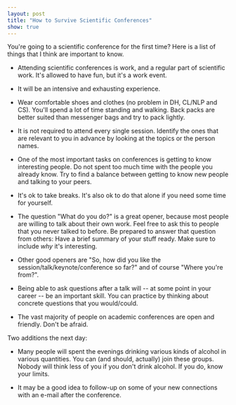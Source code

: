 ```yaml
---
layout: post
title: "How to Survive Scientific Conferences"
show: true
---
```


You're going to a scientific conference for the first time? Here is a list of things that I think are important to know.

- Attending scientific conferences is work, and a regular part of scientific work. It's allowed to have fun, but it's a work event.

- It will be an intensive and exhausting experience.

- Wear comfortable shoes and clothes (no problem in DH, CL/NLP and CS). You'll spend a lot of time standing and walking. Back packs are better suited than messenger bags and try to pack lightly. 

- It is not required to attend every single session. Identify the ones that are relevant to you in advance by looking at the topics or the person names.

- One of the most important tasks on conferences is getting to know interesting people. Do not spent too much time with the people you already know. Try to find a balance between getting to know new people and talking to your peers.

- It's ok to take breaks. It's also ok to do that alone if you need some time for yourself.

- The question "What do you do?" is a great opener, because most people are willing to talk about their own work. Feel free to ask this to people that you never talked to before. Be prepared to answer that question from others: Have a brief summary of your stuff ready. Make sure to include *why* it's interesting.

- Other good openers are "So, how did you like the session/talk/keynote/conference so far?" and of course "Where you're from?". 

- Being able to ask questions after a talk will -- at some point in your career -- be an important skill. You can practice by thinking about concrete questions that you would/could.

- The vast majority of people on academic conferences are open and friendly. Don't be afraid.

Two additions the next day:

- Many people will spent the evenings drinking various kinds of alcohol in various quantities. You can (and should, actually) join these groups. Nobody will think less of you if you don't drink alcohol. If you do, know your limits.

- It may be a good idea to follow-up on some of your new connections with an e-mail after the conference.